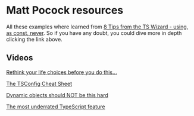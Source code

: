 # Matt Pocock resources

All these examples where learned from [8 Tips from the TS Wizard - using, as const, never](https://www.youtube.com/watch?v=8HoOxOd86M4&t=418s). So if you have any doubt, you could dive more in depth clicking the link above.

## Videos

[Rethink your life choices before you do this...](https://youtu.be/uiOJ5_7cB4I)

[The TSConfig Cheat Sheet](https://youtu.be/eJXVEju3XLM)

[Dynamic objects should NOT be this hard](https://youtu.be/Gxd4StCrN3g)

[The most underrated TypeScript feature](https://youtu.be/6M9aZzm-kEc)

